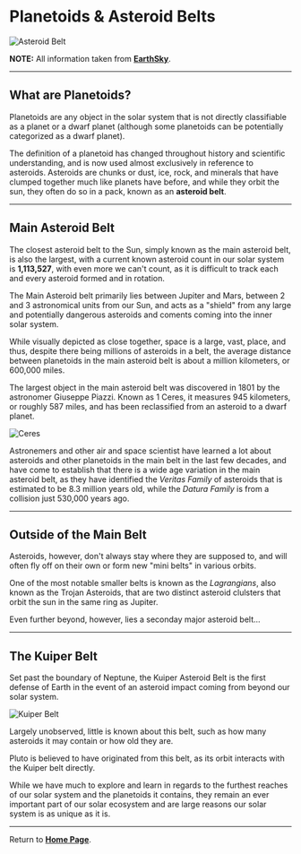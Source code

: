 # Planetoids & Asteroid Belts
![Asteroid Belt](https://images.immediate.co.uk/production/volatile/sites/25/2020/02/Kuiper-Belt-a5d1d25.jpg?webp=true&quality=90&resize=620%2C413 "Asteroid Belt with Orbits")

**NOTE:** All information taken from __[EarthSky](https://earthsky.org/space/what-is-the-asteroid-belt/)__.

---
## What are Planetoids?
Planetoids are any object in the solar system that is not directly classifiable as a planet or a dwarf planet (although some planetoids can be potentially categorized as a dwarf planet). 

The definition of a planetoid has changed throughout history and scientific understanding, and is now used almost exclusively in reference to asteroids. Asteroids are chunks or dust, ice, rock, and minerals that have clumped together much like planets have before, and while they orbit the sun, they often do so in a pack, known as an **asteroid belt**. 

---
## Main Asteroid Belt
The closest asteroid belt to the Sun, simply known as the main asteroid belt, is also the largest, with a current known asteroid count in our solar system is **1,113,527**, with even more we can't count, as it is difficult to track each and every asteroid formed and in rotation.

The Main Asteroid belt primarily lies between Jupiter and Mars, between 2 and 3 astronomical units from our Sun, and acts as a "shield" from any large and potentially dangerous asteroids and coments coming into the inner solar system. 

While visually depicted as close together, space is a large, vast, place, and thus, despite there being millions of asteroids in a belt, the average distance between planetoids in the main asteroid belt is about a million kilometers, or 600,000 miles. 

The largest object in the main asteroid belt was discovered in 1801 by the astronomer Giuseppe Piazzi. Known as 1 Ceres, it measures 945 kilometers, or roughly 587 miles, and has been reclassified from an asteroid to a dwarf planet.

![Ceres](https://earthsky.org/upl/2020/01/ceres-bright-spots-e1578225503172.jpg "1 Ceres, the largest asteroid")

Astronemers and other air and space scientist have learned a lot about asteroids and other planetoids in the main belt in the last few decades, and have come to establish that there is a wide age variation in the main asteroid belt, as they have identified the *Veritas Family* of asteroids that is estimated to be 8.3 million years old, while the *Datura Family* is from a collision just 530,000 years ago.

---
## Outside of the Main Belt
Asteroids, however, don't always stay where they are supposed to, and will often fly off on their own or form new "mini belts" in various orbits. 

One of the most notable smaller belts is known as the *Lagrangians*, also known as the Trojan Asteroids, that are two distinct asteroid clulsters that orbit the sun in the same ring as Jupiter.

Even further beyond, however, lies a seconday major asteroid belt...

---
## The Kuiper Belt
Set past the boundary of Neptune, the Kuiper Asteroid Belt is the first defense of Earth in the event of an asteroid impact coming from beyond our solar system.

![Kuiper Belt](https://solarsystem.nasa.gov/internal_resources/3253 "The Kuiper Asteroid Belt")

Largely unobserved, little is known about this belt, such as how many asteroids it may contain or how old they are.

Pluto is believed to have originated from this belt, as its orbit interacts with the Kuiper belt directly.

While we have much to explore and learn in regards to the furthest reaches of our solar system and the planetoids it contains, they remain an ever important part of our solar ecosystem and are large reasons our solar system is as unique as it is.

---

Return to __[Home Page](README.md)__.